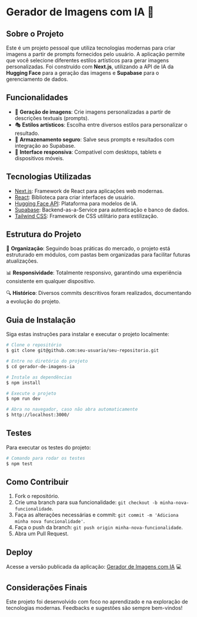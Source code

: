 # Gerador de Imagens com IA 🎨

<!-- Adicione um vídeo mostrando o projeto em funcionamento abaixo. Substitua esta linha pelo vídeo quando estiver pronto. -->

## Sobre o Projeto

Este é um projeto pessoal que utiliza tecnologias modernas para criar imagens a partir de prompts fornecidos pelo usuário. A aplicação permite que você selecione diferentes estilos artísticos para gerar imagens personalizadas. Foi construído com **Next.js**, utilizando a API de IA da **Hugging Face** para a geração das imagens e **Supabase** para o gerenciamento de dados.

## Funcionalidades

- 🎨 **Geração de imagens**: Crie imagens personalizadas a partir de descrições textuais (prompts).
- 🎭 **Estilos artísticos**: Escolha entre diversos estilos para personalizar o resultado.
- 🔐 **Armazenamento seguro**: Salve seus prompts e resultados com integração ao Supabase.
- 🔄 **Interface responsiva**: Compatível com desktops, tablets e dispositivos móveis.

## Tecnologias Utilizadas

- [Next.js](https://nextjs.org/): Framework de React para aplicações web modernas.
- [React](https://react.dev/): Biblioteca para criar interfaces de usuário.
- [Hugging Face API](https://huggingface.co/): Plataforma para modelos de IA.
- [Supabase](https://supabase.com/): Backend-as-a-Service para autenticação e banco de dados.
- [Tailwind CSS](https://tailwindcss.com/): Framework de CSS utilitário para estilização.

## Estrutura do Projeto

🔗 **Organização**: Seguindo boas práticas do mercado, o projeto está estruturado em módulos, com pastas bem organizadas para facilitar futuras atualizações.

📊 **Responsividade**: Totalmente responsivo, garantindo uma experiência consistente em qualquer dispositivo.

🔍 **Histórico**: Diversos commits descritivos foram realizados, documentando a evolução do projeto.

## Guia de Instalação

Siga estas instruções para instalar e executar o projeto localmente:

```bash
# Clone o repositório
$ git clone git@github.com:seu-usuario/seu-repositorio.git

# Entre no diretório do projeto
$ cd gerador-de-imagens-ia

# Instale as dependências
$ npm install

# Execute o projeto
$ npm run dev

# Abra no navegador, caso não abra automaticamente
$ http://localhost:3000/
```

## Testes

Para executar os testes do projeto:

```bash
# Comando para rodar os testes
$ npm test
```

## Como Contribuir

1. Fork o repositório.
2. Crie uma branch para sua funcionalidade: `git checkout -b minha-nova-funcionalidade`.
3. Faça as alterações necessárias e commit: `git commit -m 'Adiciona minha nova funcionalidade'`.
4. Faça o push da branch: `git push origin minha-nova-funcionalidade`.
5. Abra um Pull Request.

## Deploy

Acesse a versão publicada da aplicação: [Gerador de Imagens com IA](https://seu-deploy.vercel.app/) 💻

## Considerações Finais

Este projeto foi desenvolvido com foco no aprendizado e na exploração de tecnologias modernas. Feedbacks e sugestões são sempre bem-vindos!

